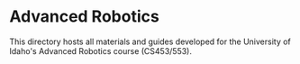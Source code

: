 # Advanced Robotics
This directory hosts all materials and guides developed for the University of Idaho's Advanced Robotics course (CS453/553).
